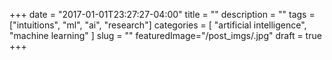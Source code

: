+++
date        = "2017-01-01T23:27:27-04:00"
title       = ""
description = ""
tags        = ["intuitions", "ml", "ai", "research"]
categories  = [ "artificial intelligence", "machine learning" ]
slug        = ""
featuredImage="/post_imgs/.jpg"
draft       = true
+++

